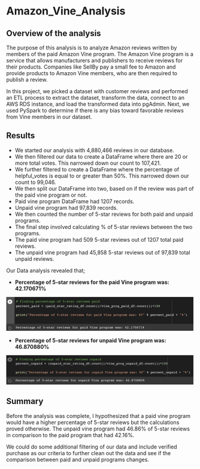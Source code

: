 # Amazon_Vine_Analysis

## Overview of the analysis

The purpose of this analysis is to analyze Amazon reviews written by members of the paid Amazon Vine program. The Amazon Vine program is a service that allows manufacturers
and publishers to receive reviews for their products. Companies like SellBy pay a small fee to Amazon and provide products to Amazon Vine members, who are then required to publish
a review.

In this project,  we picked a dataset with customer reviews and performed an ETL process to extract the dataset, transform the data, connect to an AWS RDS instance,
and load the transformed data into pgAdmin. Next, we used PySpark to determine if there is any bias toward favorable reviews from Vine members in our dataset. 

## Results 

- We started our analysis with 4,880,466 reviews in our database.
- We then filtered our data to create a DataFrame where there are 20 or more total votes. This narrowed down our count to 107,421.
- We further filtered to create a DataFrame where the percentage of helpful_votes is equal to or greater than 50%. This narrowed down our count to 99,046.
- We then split our DataFrame into two, based on if the review was part of the paid vine program or not.
- Paid vine program DataFrame had 1207 records.
- Unpaid vine program had 97,839 records.
- We then counted the number of 5-star reviews for both paid and unpaid programs.
- The final step involved calculating % of 5-star reviews between the two programs.
- The paid vine program had 509 5-star reviews out of 1207 total paid reviews.
- The unpaid vine program had 45,858 5-star reviews out of 97,839 total unpaid reviews.

Our Data analysis revealed that;

- **Percentage of 5-star reviews for the paid Vine program was: 42.170671%**

<p align="left">
  <img src="/images/paid.png" width="500">
  </p>
  
- **Percentage of 5-star reviews for unpaid Vine program was: 46.870880%**

<p align="left">
  <img src="/images/unpaid.png" width="500">
  </p>

## Summary

Before the analysis was complete, I hypothesized that a paid vine program would have a higher percentage of 5-star reviews but the calculations proved otherwise. The unpaid vine program had 46.86% of 5-star reviews in comparison to the paid program that had 42.16%.

We could do some additional filtering of our data and include verified purchase as our criteria to further clean out the data and see if the comparison between paid and unpaid programs changes.




